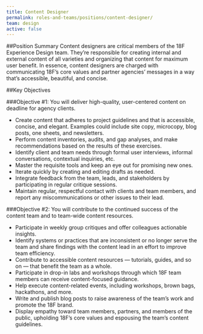 ```yaml
---
title: Content Designer
permalink: roles-and-teams/positions/content-designer/
team: design
active: false
---
```


##Position Summary
Content designers are critical members of the 18F Experience Design team. They’re responsible for creating internal and external content of all varieties and organizing that content for maximum user benefit. In essence, content designers are charged with communicating 18F’s core values and partner agencies’ messages in a way that’s accessible, beautiful, and concise.

##Key Objectives

###Objective #1: You will deliver high-quality, user-centered content on deadline for agency clients.
- Create content that adheres to project guidelines and that is accessible, concise, and elegant. Examples could include site copy, microcopy, blog posts, one sheets, and newsletters.
- Perform content inventories, audits, and gap analyses, and make recommendations based on the results of these exercises. 
- Identify client and team needs through formal user interviews, informal conversations, contextual inquiries, etc.
- Master the requisite tools and keep an eye out for promising new ones.
- Iterate quickly by creating and editing drafts as needed.
- Integrate feedback from the team, leads, and stakeholders by participating in regular critique sessions.
- Maintain regular, respectful contact with clients and team members, and report any miscommunications or other issues to their lead.

###Objective #2:  You will contribute to the continued success of the content team and to team-wide content resources. 
- Participate in weekly group critiques and offer colleagues actionable insights.
- Identify systems or practices that are inconsistent or no longer serve the team and share findings with the content lead in an effort to improve team efficiency.
- Contribute to accessible content resources — tutorials, guides, and so on — that benefit the team as a whole.
- Participate in drop-in labs and workshops through which 18F team members can receive content-focused guidance.
- Help execute content-related events, including workshops, brown bags, hackathons, and more.
- Write and publish blog posts to raise awareness of the team’s work and promote the 18F brand. 
- Display empathy toward team members, partners, and members of the public, upholding 18F’s core values and espousing the team’s content guidelines.
